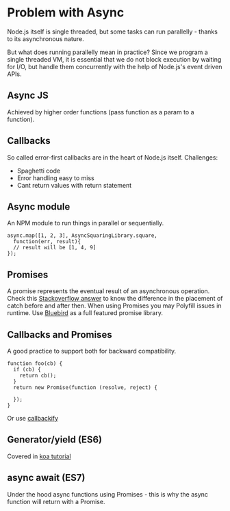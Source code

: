 # Problem with Async
Node.js itself is single threaded, but some tasks can run parallelly - thanks to its asynchronous nature.

But what does running parallelly mean in practice?
Since we program a single threaded VM, it is essential that we do not block execution by waiting for I/O, but handle them concurrently with the help of Node.js's event driven APIs.

## Async JS
Achieved by higher order functions (pass function as a param to a function).

## Callbacks
So called error-first callbacks are in the heart of Node.js itself. Challenges:
- Spaghetti code
- Error handling easy to miss
- Cant return values with return statement

## Async module
An NPM module to run things in parallel or sequentially.
```
async.map([1, 2, 3], AsyncSquaringLibrary.square, 
  function(err, result){
  // result will be [1, 4, 9]
});
```

## Promises
A promise represents the eventual result of an asynchronous operation.
Check this [Stackoverflow answer](https://stackoverflow.com/questions/42013104/placement-of-catch-before-and-after-then) to know the difference in the placement of catch before and after then.
When using Promises you may Polyfill issues in runtime. Use [Bluebird](https://github.com/petkaantonov/bluebird) as a full featured promise library.

## Callbacks and Promises
A good practice to support both for backward compatibility.
```
function foo(cb) {
  if (cb) {
    return cb();
  }
  return new Promise(function (resolve, reject) {
    
  });
}
```
Or use [callbackify](https://www.npmjs.com/package/callbackify)

## Generator/yield (ES6)
Covered in [koa tutorial](../quick-tutorials/koa.md)

## async await (ES7)
Under the hood async functions using Promises - this is why the async function will return with a Promise.